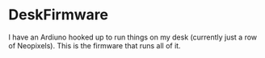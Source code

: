 # DeskFirmware

I have an Ardiuno hooked up to run things on my desk (currently just a row of Neopixels). This is the firmware that runs all of it.


